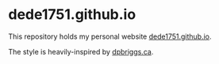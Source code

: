 # dede1751.github.io

This repository holds my personal website [dede1751.github.io](dede1751.github.io).

The style is heavily-inspired by [dpbriggs.ca](https://github.com/dpbriggs/dpbriggs-blog/tree/master).